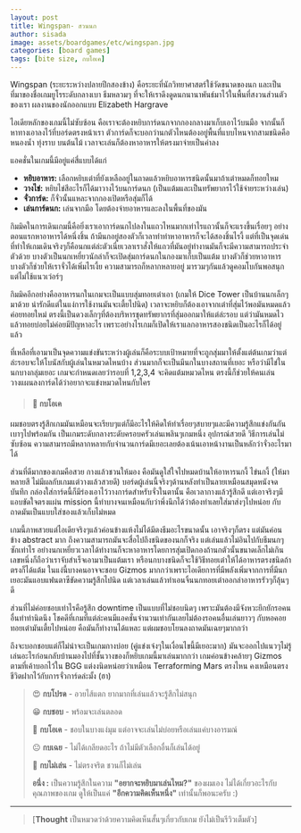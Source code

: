 ```yaml
---
layout: post
title: Wingspan- สวนนก
author: sisada
image: assets/boardgames/etc/wingspan.jpg
categories: [board games]
tags: [bite size, กบโอเค]
---
```

Wingspan (ระยะระหว่างปลายปีกสองข้าง) คือระยะที่นักวิทยาศาสตร์ใช้วัดขนาดของนก และเป็นที่มาของชื่อเกมยูโรระดับกลางเบา ธีมหลวมๆ ที่จะให้เราดึงดูดนกนานาพันธ์มาไว้ในพื้นที่สงวนส่วนตัวของเรา ผลงานของนักออกแบบ Elizabeth Hargrave

ไอเดียหลักของเกมนี้ไม่ซับซ้อน คือเราจะต้องหยิบการ์ดนกจากกองกลางมาเก็บเอาไว้บนมือ จากนั้นก็หาทางเอาลงไว้ที่บอร์ดตรงหน้าเรา ตัวการ์ดก็จะบอกว่านกตัวไหนต้องอยู่พื้นที่แบบไหนจากสามชนิดคือ หนองน้ำ ทุ่งราบ บนต้นไม้ เวลาจะเล่นก็ต้องหาอาหารให้ตรงมาจ่ายเป็นค่าลง


แอคชั่นในเกมนี้มีอยู่แค่สี่แบบได้แก่
* **หยิบอาหาร:** เลือกหยิบเต๋าที่ยังเหลืออยู่ในถาดแล้วหยิบอาหารชนิดนั้นมาถ้าเต๋าหมดก็ทอยใหม
* **วางไข่:** หยิบไข่สีอะไรก็ได้มาวางไว้บนการ์ดนก (เป็นแต้มและเป็นทรัพยากรไว้ใช้จ่ายระหว่างเล่น)
* **จั่วการ์ด:** ก็จั่วนั้นแหละจากกองเปิดหรือสุ่มก็ได้
* **เล่นการ์ดนก:** เล่นจากมือ โดยต้องจ่ายอาหารและลงในพื้นที่ของมัน


กิมมิคในการเดินเกมนี้คือยิ่งเราเอาการ์ดนกไปลงในแถวไหนมากเท่าไรแถวนั้นก็จะแรงขึ้นเรื่อยๆ อย่างตอนแรกหาอาหารได้หนึ่งชิ้น ถ้ามีนกอยู่สองตัวก็เวลาทำท่าหาอาหารก็จะได้สองชิ้นไรงี้ แต่ที่เป็นจุดเด่นที่ทำให้เกมเดินจริงๆก็คือนกแต่ล่ะตัวเนี่ยเวลาเราสั่งให้แถวที่มันอยู่ทำงานมันก็จะมีความสามารถประจำตัวด้วย บางตัวเป็นนกเหยี่ยวนักล่าก็จะเปิดสุ่มการ์ดนกในกองมาเก็บเป็นแต้ม บางตัวก็ช่วยหาอาหาร บางตัวก็ช่วยให้เราจั่วได้เพิ่มไรเงี้ย ความสามารถก็หลากหลายอยู่ มารวมๆกันแล้วดูคอมโบกันพอสนุกแต่ไม่ใช้แนวเว่อร์ๆ

กิมมิคอีกอย่างคืออาหารนกในเกมจะเป็นแบบสุ่มทอยเต๋าเอา (เกมให้ Dice Tower เป็นบ้านนกเล็กๆมาด้วย น่ารักดีแต่ในแง่การใช้งานมันจะเตี้ยไปนิด) เวลาจะหยิบก็ต้องเอาจากเต๋าที่สุ่มไว้พอมันหมดแล้วค่อยทอยใหม่ ตรงนี้เป็นดวงเล็กๆที่ต้องบริหารชุดทรัพยากรที่สุ่มออกมาให้แต่ล่ะรอบ แต่ว่ามันหมดไวแล้วทอยบ่อยไม่ค่อยมีปัญหาอะไร เพราะอย่างไรเกมก็เปิดให้เราแลกอาหารสองชนิดเป็นอะไรก็ได้อยู่แล้ว

ที่เหลือที่เอามาเป็นจุดความแข่งขันระหว่างผู้เล่นก็คือระบบเป้าหมายที่จะถูกสุ่มมาให้ตั้งแต่ต้นเกมว่าแต่ล่ะรอบจะให้โบนัสกับผู้เล่นในหมวดไหนบ้าง ส่วนมากก็จะเป็นมีนกในบางสถานที่เยอะ หรือว่ามีไข่ในนกบางกลุ่มเยอะ เกมจะกำหนดเลยว่ารอบที่ 1,2,3,4 จะคิดแต้มหมวดไหน ตรงนี้ก็ช่วยให้คนเล่นวางแผนลงการ์ดได้ว่าอยากจะแข่งหมวดไหนกับใคร



> 
> #### 🐸 กบโอเค
> 
> 
> 


ผมชอบตรงรู้สึกเกมมันเหมือนจะเรียบๆแต่ก็มีอะไรให้คิดให้ทำเรื่อยๆสบายๆและมีความรู้สึกแข่งกันกันเบาๆไปพร้อมกัน เป็นเกมระดับกลางระดับครอบครัวเล่นเพลินๆเกมหนึ่ง อุปกรณ์สวยดี วิธีการเล่นไม่ซับซ้อน ความสามารถมีหลากหลายกับจำนวนการ์ดมีเยอะเลยต้องเน้นเอาหน้างานเป็นหลักว่าจั่วอะไรมาได้

ส่วนที่ดีมากของเกมคือสวย กางแล้วชวนให้มอง คือมันดูใส่ใจไปหมดบ้านให้อาหารนกงี้ ไข่นกงี้ (ให้มาหลายสี ไม่มีผลกับเกมแต่วางแล้วสวยดี) บอร์ดผู้เล่นนี้จริงๆด้านหลังทำเป็นลายเหมือนสมุดหนังจดบันทึก กล่องใส่การ์ดนี้ก็มีร่องเอาไว้วางการ์ดสำหรับจั่วในตานั้น คือเวลากางแล้วรู้สึกดี แต่เอาจริงๆมีแอบขัดใจตรงแผ่น mission นี้ทำบางจนเหมือนกับว่าพึ่งนึกได้ว่าต้องทำเลยใส่มาส่งๆไปหน่อย กับถาดมันเป็นแบบใส่ซองแล้วเก็บไม่หมด

เกมนี้ภาพสวยแต่ไอเดียจริงๆแล้วค่อนข้างแห้งไม่ได้มีตงธีมอะไรขนาดนั้น เอาจริงๆก็ตรง แต่มันค่อนข้าง abstract มาก ถึงความสามารถมันจะสื่อไปถึงชนิดของนกก็จริง แต่เล่นแล้วไม่อินไปกับธีมนกๆซักเท่าไร อย่างนกเหยี่ยวเวลาได้ทำงานก็จะหาอาหารโดยการสุ่มเปิดกองถ้านกตัวนั้นขนาดเล็กไม่เกินเลขหนึ่งก็ถือว่าเราจับสำเร็จเอามาเป็นแต้มเรา หรือนกบางชนิดก็จะใช้วิธีทอยเต๋าให้ได้อาหารตรงชนิดถ้าตรงก็ได้แต้ม ในแง่นี้บางคนอาจจะชอบ Gizmos มากกว่าเพราะไอเดียการที่มีพลังเพิ่มจากการที่มีนกเยอะมันแอบแฟนตาซีขัดความรู้สึกไปนิด แต่เวลาเล่นแล้วทำเอนจิ้นนกทอยเต๋าออกล่าอาหารรัวๆก็ลุ้นๆดี

ส่วนที่ไม่ค่อยชอบเท่าไรคือรู้สึก downtime เป็นแบบที่ไม่ชอบนิดๆ เพราะมันต้องมีจังหวะยึกยักรอคนอื่นทำท่านิดนึง โชคดีที่เกมที่แต่ล่ะคนมีแอคชั่นจำนวนเท่ากันเลยไม่ต้องรอคนอื่นเล่นยาวๆ กับหอคอยทอยเต๋ามันเตี้ยไปหน่อย คือมันก็ทำงานได้แหละ แต่ผมชอบโยนลงถาดมันเฉยๆมากกว่า

ถึงจะบอกชอบแต่ก็ไม่น่าจะเป็นเกมกางบ่อย (คู่แข่งเจ๋งๆในเงื่อนไขนี้มีเยอะมาก) มันจะออกไปแนวๆไม่รู้เล่นอะไรก่อนกลับบ้านมองไปที่ชั้นวางของก็หยิบเกมนี้มาเล่นมากกว่า เกมค่อนข้างคล้ายๆ Gizmos ตามที่เค้าบอกไว้ใน BGG แต่งงนิดหน่อยว่าเหมือน Terraforming Mars ตรงไหน คงเหมือนตรงชีวิตฝากไว้กับการจั่วการ์ดล่ะมั้ง (ฮา)

> 😍 **กบโปรด** - อวยไส้แตก ยากมากที่เล่นแล้วจะรู้สึกไม่สนุก
> 
> 😁 **กบชอบ** - พร้อมจะเล่นตลอด
> 
> 🙂 **กบโอเค** - ชอบในบางแง่มุม แต่อาจจะเล่นไม่บ่อยหรือเล่นแค่บางอารมณ์
> 
> 😐 **กบเฉย** - ไม่ได้เกลียดอะไร ถ้าไม่มีตัวเลือกอื่นก็เล่นได้อยู่
> 
> 🖕 **กบไม่เล่น** - ไม่ตรงจริต ชวนก็ไม่เล่น
> 
> **อนึ่ง :** เป็นความรู้สึกในความ **"อยากจะหยิบมาเล่นไหม?"** ของผมเอง ไม่ได้เกี่ยวอะไรกับคุณภาพของเกม ดูให้เป็นแค่ **"อีกความคิดเห็นหนึ่ง"** เท่านั้นก็พอนะครับ :)




---



> 
> [**Thought** เป็นหมวดว่าด้วยความคิดเห็นสั้นๆเกี่ยวกับเกม ยังไม่เป็นรีวิวเต็มตัว]
> 
> 
> 


 